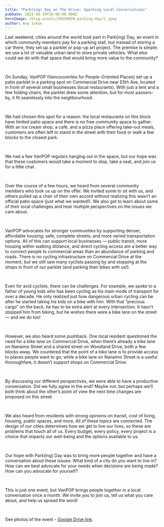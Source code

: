 ```yaml
---
title: "Park(ing) Day on The Drive: Sparking Local Conversations"
pubDate: 2025-09-29T16:00:00.000Z
heroImage: /blog-assets/20250929-parking-day/1.jpeg
author: Ana Ivkov
---
```


Last weekend, cities around the world took part in Park(ing) Day, an event in which community members pay for a parking stall, but instead of storing a car there, they set up a parklet or pop-up art project. The premise is simple: we use a lot of valuable urban land to store private vehicles. What else could we do with that space that would bring more value to the community?

<br>

On Sunday, VanPOP (Vancouverites for People-Oriented Places) set up a patio parklet in a parking spot on Commercial Drive near E5th Ave, located in front of several small businesses (local restaurants). With just a tent and a few folding chairs, the parklet drew some attention, but for most passers-by, it fit seamlessly into the neighbourhood.

<br>

We had chosen this spot for a reason: the local restaurants on this block have limited patio space and there is no free community space to gather. With an ice cream shop, a café, and a pizza place offering take-out meals, customers are often left to stand in the street with their food or walk a few blocks to the closest park.

<br>

We had a few VanPOP regulars hanging out in the space, but our hope was that these customers would take a moment to stop, take a seat, and join us for a little chat.

<br>

Over the course of a few hours, we heard from several community members who took us up on the offer. We invited some to sit with us, and others pulled up a chair of their own accord without realizing this wasn’t an official patio space (just what we wanted!). We also got to learn about some of their local challenges and hear multiple perspectives on the issues we care about.

<br>

VanPOP advocates for stronger communities by supporting denser, affordable housing; safe, complete streets; and more varied transportation options. All of this can support local businesses — public transit, more housing within walking distance, and direct cycling access are a better way to connect people to commercial areas than an abundance of parking and roads. There is no cycling infrastructure on Commercial Drive at the moment, but we still saw many cyclists passing by and stopping at the shops in front of our parklet (and parking their bikes with us!).

<br>

Even for avid cyclists, there can be challenges. For example, we spoke to a father of young kids who has been cycling as his main mode of transport for over a decade. He only realized just how dangerous urban cycling can be after he started taking his kids on a bike with him. With that “precious cargo” on the back, he has to be extra alert at every intersection. It hasn’t stopped him from biking, but he wishes there were a bike lane on the street — and we do too!

<br>

However, we also heard some pushback. One local resident questioned the need for a bike lane on Commercial Drive, when there’s already a bike lane on Nanaimo Street and a shared street on Woodland Drive, both a few blocks away. We countered that the point of a bike lane is to provide access to places people want to go; while a bike lane on Nanaimo Street is a useful thoroughfare, it doesn’t support shops on Commercial Drive.

<br>

By discussing our different perspectives, we were able to have a productive conversation. Did we fully agree in the end? Maybe not, but perhaps we’ll both think about the other’s point of view the next time changes are proposed on this street.

<br>

We also heard from residents with strong opinions on transit, cost of living, housing, public spaces, and more. All of these topics are connected. The design of our cities determines how we get to live our lives, so these are problems that touch all of us. Every budget, every policy, every project is a choice that impacts our well-being and the options available to us.

<br>

Our hope with Park(ing) Day was to bring more people together and have a conversation about these issues: What kind of a city do you want to live in? How can we best advocate for your needs when decisions are being made? How can you advocate for yourself?

<br>

This is just one event, but VanPOP brings people together in a local conversation once a month. We invite you to join us, tell us what you care about, and help us spread the word!

<br>

See photos of the event - [Google Drive link](https://drive.google.com/drive/folders/1my3jAvQHDRSnRyquOIceXiDFbSQXo3Ye?usp=drive_link).
